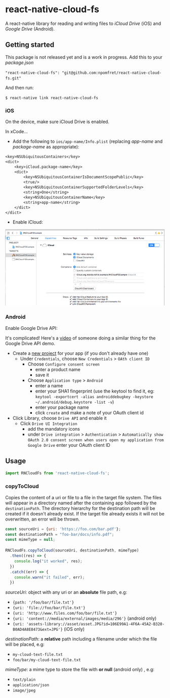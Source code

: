 
# react-native-cloud-fs

A react-native library for reading and writing files to _iCloud Drive_ (iOS) and _Google Drive_ (Android).

## Getting started

This package is not released yet and is a work in progress.  Add this to your _package.json_

`"react-native-cloud-fs": "git@github.com:npomfret/react-native-cloud-fs.git"`

And then run:

`$ react-native link react-native-cloud-fs`

### iOS

On the device, make sure iCloud Drive is enabled.

In xCode...

 * Add the following to `ios/app-name/Info.plist` (replacing _app-name_ and _package-name_ as appropriate):

```
<key>NSUbiquitousContainers</key>
<dict>
    <key>iCloud.package-name</key>
    <dict>
        <key>NSUbiquitousContainerIsDocumentScopePublic</key>
        <true/>
        <key>NSUbiquitousContainerSupportedFolderLevels</key>
        <string>One</string>
        <key>NSUbiquitousContainerName</key>
        <string>app-name</string>
    </dict>
</dict>
```

 * Enable iCloud:

![alt tag](docs/xcode.png)

### Android

Enable Google Drive API:

It's complicated! Here's a [video](https://www.youtube.com/watch?v=RezC1XP6jcs&feature=youtu.be&t=3m55s) of someone doing a similar thing for the Google Drive API demo.

  - Create a [new project](https://console.developers.google.com/apis/dashboard) for your app (if you don't already have one)
    - Under `Credentials`, choose `New Credentials` > `OAth client ID`
      - Choose `Configure consent screen`
        - enter a product name
        - save it
      - Choose `Application type` > `Android`
        - enter a name
        - enter your SHA1 fingerprint (use the keytool to find it, eg: `keytool -exportcert -alias androiddebugkey -keystore ~/.android/debug.keystore -list -v`)
        - enter your package name
        - click `create` and make a note of your OAuth client id
  - Click Library, choose `Drive API` and enable it
    - Click `Drive UI Integration`
      - add the mandatory icons
      - under `Drive integration` > `Authentication` > `Automatically show OAuth 2.0 consent screen when users open my application from Google Drive` enter your OAuth client ID   

## Usage
```javascript
import RNCloudFs from 'react-native-cloud-fs';
```

### copyToCloud
Copies the content of a uri or file to a file in the target file system.  The files will appear in a directory named after the containing app followed by the `destinationPath`.  The directory hierarchy for the destination path will be created if it doesn't already exist. If the target file already exists it will not be overwritten, an error will be thrown. 

```javascript
const sourceUri = {uri: 'https://foo.com/bar.pdf'};
const destinationPath = "foo-bar/docs/info.pdf";
const mimeType = null;

RNCloudFs.copyToCloud(sourceUri, destinationPath, mimeType)
  .then((res) => {
    console.log("it worked", res);
  })
  .catch((err) => {
    console.warn("it failed", err);
  })
```

_sourceUri_: object with any uri or an **absolute** file path, e.g:
 * `{path: '/foo/bar/file.txt'}`
 * `{uri: 'file://foo/bar/file.txt'}`
 * `{uri: 'http://www.files.com/foo/bar/file.txt'}`
 * `{uri: 'content://media/external/images/media/296'}` (android only)
 * `{uri: 'assets-library://asset/asset.JPG?id=106E99A1-4F6A-45A2-B320-B0AD4A8E8473&ext=JPG'}` (iOS only)
 
_destinationPath_: a **relative** path including a filename under which the file will be placed, e.g:
 * `my-cloud-text-file.txt`
 * `foo/bar/my-cloud-text-file.txt`
 
_mimeType_:  a mime type to store the file with **or null** (android only) , e.g:
 * `text/plain`
 * `application/json`
 * `image/jpeg`
 